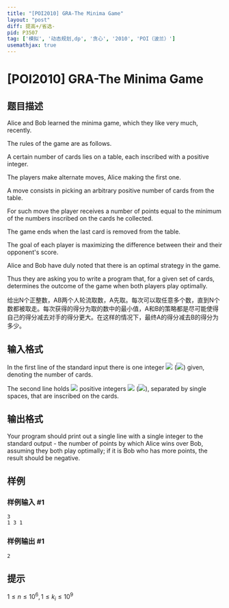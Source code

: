 ```yaml
---
title: "[POI2010] GRA-The Minima Game"
layout: "post"
diff: 提高+/省选-
pid: P3507
tag: ['模拟', '动态规划,dp', '贪心', '2010', 'POI（波兰）']
usemathjax: true
---
```


# [POI2010] GRA-The Minima Game
## 题目描述

Alice and Bob learned the minima game, which they like very much, recently.

The rules of the game are as follows.

A certain number of cards lies on a table, each inscribed with a positive integer.

The players make alternate moves, Alice making the first one.

A move consists in picking an arbitrary positive number of cards from the table.

For such move the player receives a number of points equal to the minimum    of the numbers inscribed on the cards he collected.

The game ends when the last card is removed from the table.

The goal of each player is maximizing the difference between their and their opponent's score.

Alice and Bob have duly noted that there is an optimal strategy in the game.

Thus they are asking you to write a program that, for a given set of cards,    determines the outcome of the game when both players play optimally.

给出N个正整数，AB两个人轮流取数，A先取。每次可以取任意多个数，直到N个数都被取走。每次获得的得分为取的数中的最小值，A和B的策略都是尽可能使得自己的得分减去对手的得分更大。在这样的情况下，最终A的得分减去B的得分为多少。

## 输入格式

In the first line of the standard input there is one integer ![](http://main.edu.pl/images/OI17/gra-en-tex.1.png) (![](http://main.edu.pl/images/OI17/gra-en-tex.2.png)) given,      denoting the number of cards.

The second line holds ![](http://main.edu.pl/images/OI17/gra-en-tex.3.png) positive integers ![](http://main.edu.pl/images/OI17/gra-en-tex.4.png) (![](http://main.edu.pl/images/OI17/gra-en-tex.5.png)),      separated by single spaces, that are inscribed on the cards.

## 输出格式

Your program should print out a single line with a single integer to the standard      output - the number of points by which Alice wins over Bob, assuming they both play optimally;      if it is Bob who has more points, the result should be negative.

## 样例

### 样例输入 #1
```
3
1 3 1
```
### 样例输出 #1
```
2
```
## 提示

$1≤n≤10^6,1≤k_i≤10^9$
